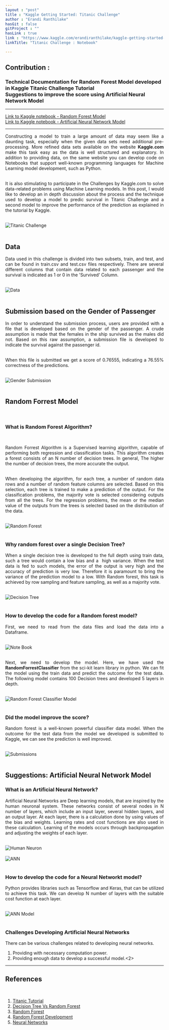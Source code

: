 ```yaml
---
layout : "post"
title : "Kaggle Getting Started: Titanic Challenge"
author : "Erandi Ranthilake"
hasGit : false
gitProject : ""
hasLink : true
link : "https://www.kaggle.com/erandiranthilake/kaggle-getting-started-with-titanic"
linkTitle: "Titanic Challenge : Notebook"

---
```

<h2>Contribution :</h2>
<h3>Technical Documentation for Random Forest Model developed in Kaggle Titanic Challenge Tutorial<br>
Suggestions to improve the score using Artificial Neural Network Model </h3>
<hr>

<a href="https://www.kaggle.com/erandiranthilake/kaggle-getting-started-with-titanic">Link to Kaggle notebook - Random Forest Model</a><br>
<a href="https://www.kaggle.com/erandiranthilake/titanic-prediction-using-neural-network">Link to Kaggle notebook - Artificial Neural Network Model</a>

<hr>
<div style="text-align: justify"> 
Constructing a model to train a large amount of data may seem like a daunting task, especially when the given data sets need additional pre-processing. More refined data sets available on the website <b>Kaggle.com</b> make this task easy as the data is well structured and explanatory. In addition to providing data, on the same website you can develop code on Notebooks that support well-known programming languages for Machine Learning model development, such as Python.<br><br>
  
It is also stimulating to participate in the Challenges by Kaggle.com to solve data-related problems using Machine Learning models. In this post, I would like to develop an in depth discussion about the process and the technique used to develop a model to predic survival in Titanic Challenge and a second model to improve the performance of the prediction as explained in the tutorial by Kaggle.<br><br>


<img src="https://raw.githubusercontent.com/erandiranthilake/erandiranthilake.github.io/gh-pages/images/titanicChallenge.jpg" alt="Titanic Challenge"><br><br>

<h2>Data</h2>
Data used in this challenge is divided into two subsets, train, and test, and can be found in train.csv and test.csv files respectively. There are several different columns that contain data related to each passenger and the survival is indicated as 1 or 0 in the 'Survived' Column.<br><br>

<img src="https://raw.githubusercontent.com/erandiranthilake/erandiranthilake.github.io/gh-pages/images/data.JPG" alt="Data"><br><br>

  
<h2>Submission based on the Gender of Passenger</h2> 
In order to understand the submission process, users are provided with a file that is developed based on the gender of the passenger. A crude assumption is made that the females in the ship survived as the males did not. Based on this raw assumption, a submission file is developed to indicate the survival against the passenger id. <br><br>

When this file is submitted we get a score of 0.76555, indicating a 76.55% correctness of the predictions.<br><br>

<img src="https://raw.githubusercontent.com/erandiranthilake/erandiranthilake.github.io/gh-pages/images/genderSubmission.JPG" alt="Gender Submission"><br><br>

<h2>Random Forrest Model</h2> 
<h3>What is Random Forest Algorithm? </h3> 

Random Forrest Algorithm is a Supervised learning algorithm, capable of performing both regression and classification tasks. This algorithm creates a forest consists of an N number of decision trees. In general, The higher the number of decision trees, the more accurate the output.<br><br>

When developing the algorithm, for each tree, a number of random data rows and a number of random feature columns are selected. Based on this selection, each tree is trained to make a prediction of the output. For the classification problems, the majority vote is selected considering outputs from all the trees. For the regression problems, the mean or the median value of the outputs from the trees is selected based on the distribution of the data.<br><br>

<img src="https://raw.githubusercontent.com/erandiranthilake/erandiranthilake.github.io/gh-pages/images/randomForest.JPG" alt="Random Forest"><br><br>


<h3>Why random forest over a single Decision Tree? </h3>

When a single decision tree is developed to the full depth using train data, such a tree would contain a low bias and a  high variance. When the test data is fed to such models, the error of the output is very high and the accuracy of prediction is very low. Therefore it is paramount to bring the variance of the prediction model to a low. With Random forest, this task is achieved by row sampling and feature sampling, as well as a majority vote.<br><br>

<img src="https://raw.githubusercontent.com/erandiranthilake/erandiranthilake.github.io/gh-pages/images/DT.JPG" alt="Decision Tree"><br><br>

<h3>How to develop the code for a Random forest model? </h3>

First, we need to read from the data files and load the data into a Dataframe.<br><br>

<img src="https://raw.githubusercontent.com/erandiranthilake/erandiranthilake.github.io/gh-pages/images/loadData.JPG" alt="Note Book"><br><br>

Next, we need to develop the model. Here, we have used the <b>RandomForrestClassifier</b> from the sci-kit learn library in python. We can fit the model using the train data and predict the outcome for the test data. The following model contains 100 Decision trees and developed 5 layers in depth.<br><br>

<img src="https://raw.githubusercontent.com/erandiranthilake/erandiranthilake.github.io/gh-pages/images/randomforestModel.JPG" alt="Random Forest Classifier Model"><br><br>

<h3>Did the model improve the score? </h3>

Random forest is a well-known powerful classifier data model. When the outcome for the test data from the model we developed is submitted to Kaggle, we can see the prediction is well improved.<br><br>

<img src="https://raw.githubusercontent.com/erandiranthilake/erandiranthilake.github.io/gh-pages/images/twoSubmissions.JPG" alt="Submissions"><br><br>

<h2>Suggestions: Artificial Neural Network Model</h2>
<h3>What is an Artificial Neural Network? </h3>

Artificial Neural Networks are Deep learning models, that are inspired by the human neuronal system. These networks consist of several nodes in N number of layers, which include an input layer, several hidden layers, and an output layer. At each layer, there is a calculation done by using values of the bias and weights. Learning rates and cost functions are also used in these calculation. Learning of the models occurs through backpropagation and adjusting the weights of each layer.<br><br>

<img src="https://raw.githubusercontent.com/erandiranthilake/erandiranthilake.github.io/gh-pages/images/neuron.JPG" alt="Human Neuron"><br><br>
<img src="https://raw.githubusercontent.com/erandiranthilake/erandiranthilake.github.io/gh-pages/images/ANN.JPG" alt="ANN"><br><br>

<h3>How to develop the code for a Neural Networkt model? </h3>

Python provides libraries such as Tensorflow and Keras, that can be utilized to achieve this task. We can develop N number of layers with the suitable cost function at each layer.<br><br>

<img src="https://raw.githubusercontent.com/erandiranthilake/erandiranthilake.github.io/gh-pages/images/ANNModel.JPG" alt="ANN Model"><br><br>

<h3>Challenges Developing Artificial Neural Networks </h3>

There can be various challenges related to developing neural networks.<br>
1. Providing with necessary computation power.<br>
2. Providing enough data to develop a successful model.<2>


<hr>

<h2>References</h2> 

1. <a href="https://www.kaggle.com/alexisbcook/titanic-tutorial">Titanic Tutorial</a><br>
2. <a href="https://www.analyticsvidhya.com/blog/2020/05/decision-tree-vs-random-forest-algorithm/">Decision Tree Vs Random Forest</a><br>
3. <a href="https://towardsdatascience.com/from-a-single-decision-tree-to-a-random-forest-b9523be65147">Random Forest</a><br>
4. <a href="https://www.youtube.com/watch?v=nxFG5xdpDto&ab_channel=KrishNaik">Random Forest Development</a><br>
5. <a href="https://en.wikipedia.org/wiki/Artificial_neural_network">Neural Networks</a><br><br>

</div>

